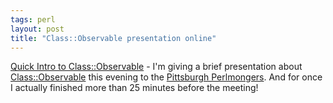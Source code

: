 ```yaml
---
tags: perl
layout: post
title: "Class::Observable presentation online"
---
```




<a href="http://www.cwinters.com/programming/pghpm-2003-11/">Quick Intro to Class::Observable</a> - I'm giving a brief presentation about <a href="http://search.cpan.org/~cwinters/Class-Observable-1.02/">Class::Observable</a> this evening to the <a href="http://pgh.pm.org/">Pittsburgh Perlmongers</a>. And for once I actually finished more than 25 minutes before the meeting! 


